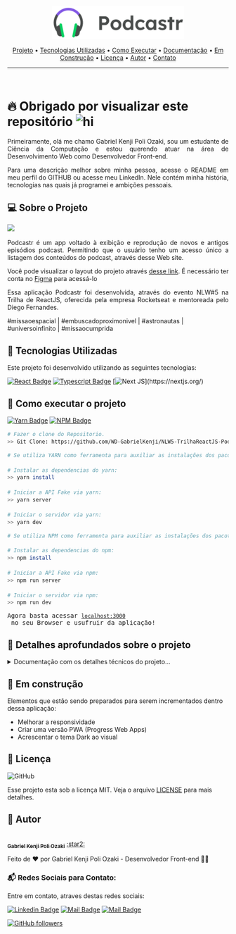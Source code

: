 <p align="center">
   <img src="./public/logo.png" alt="Move It" width="300"/>
</p>

<p align="center">
 <a href="#projeto">Projeto</a> •
 <a href="#tecnologias">Tecnologias Utilizadas</a> • 
 <a href="#execucao">Como Executar</a> • 
 <a href="#documentacao">Documentação</a> • 
 <a href="#construcao">Em Construção</a> •
 <a href="#licenca">Licença</a> •
 <a href="#autor">Autor</a> •
 <a href="#contato">Contato</a> 
</p>

--------------------------- 

<br>

# :fire: <Strong> Obrigado por visualizar este repositório </Strong> <img src="https://user-images.githubusercontent.com/1303154/88677602-1635ba80-d120-11ea-84d8-d263ba5fc3c0.gif" width="28px" alt="hi">

<p align="justify"> Primeiramente, olá me chamo Gabriel Kenji Poli Ozaki, sou um estudante de Ciência da Computação e estou querendo atuar na área de Desenvolvimento Web como Desenvolvedor Front-end. </p>

<p align="justify"> Para uma descrição melhor sobre minha pessoa, acesse o README em meu perfil do GITHUB ou acesse meu LinkedIn. Nele contém minha história, tecnologias nas quais já programei e ambições pessoais. </p>

## :computer: <strong id="projeto">Sobre o Projeto </strong>

<img src="https://github.com/rocketseat-education/nlw-05-reactjs/blob/main/.github/podcastr.png?raw=true"></img>

<p align="justify">Podcastr é um app voltado à exibição e reprodução de novos e antigos episódios podcast. Permitindo que o usuário tenho um acesso único a listagem dos conteúdos do podcast, através desse Web site.</p>

<p align="justify"> Você pode visualizar o layout do projeto através <a href="https://www.figma.com/file/UwFEntsHpHYJlHNQAQr4gA/Podcastr/duplicate">desse link</a>. É necessário ter conta no <a href="https://www.figma.com/">Figma</a> para acessá-lo </p>

<p align="justify">Essa aplicação Podcastr foi desenvolvida, através do evento NLW#5 na Trilha de ReactJS, oferecida pela empresa Rocketseat e mentoreada pelo Diego Fernandes.</p>

<span> #missaoespacial | #embuscadoproximonivel | #astronautas | #universoinfinito | #missaocumprida </span>

## :rocket: <Strong id="tecnologias"> Tecnologias Utilizadas </Strong>

<p align="justify"> Este projeto foi desenvolvido utilizando as seguintes tecnologias: </p>

[![React Badge](https://img.shields.io/badge/-React-61DBFB?style=for-the-badge&labelColor=black&logo=react&logoColor=61DBFB)](https://reactjs.org/)  [![Typescript Badge](https://img.shields.io/badge/-Typescript-007acc?style=for-the-badge&labelColor=black&logo=typescript&logoColor=007acc)](https://www.typescriptlang.org/)  [![Next JS](https://img.shields.io/badge/Nextjs-blueviolet.svg?style=for-the-badge&amp;logo=Next.js&amp;labelColor=000000&amp;logoWidth=20")](https://nextjs.org/)

## :runner: <strong id="execucao"> Como executar o projeto </strong>

[![Yarn Badge](https://img.shields.io/badge/yarn-1.22.5-brightgreen)](https://classic.yarnpkg.com/en/docs/install/#windows-stable) [![NPM Badge](https://img.shields.io/badge/npm-6.14.11-brightgreen)](https://nodejs.org/en/download/)

```bash
# Fazer o clone do Repositorio.
>> Git Clone: https://github.com/WD-GabrielKenji/NLW5-TrilhaReactJS-Podcastr
```

```bash
# Se utiliza YARN como ferramenta para auxiliar as instalações dos pacotes dentro do Node.js, executar os procedimentos abaixo:

# Instalar as dependencias do yarn: 
>> yarn install

# Iniciar a API Fake via yarn:
>> yarn server

# Iniciar o servidor via yarn:
>> yarn dev
```

```bash
# Se utiliza NPM como ferramenta para auxiliar as instalações dos pacotes dentro do Node.js, executar os procedimentos abaixo:

# Instalar as dependencias do npm:
>> npm install

# Iniciar a API Fake via npm:
>> npm run server

# Iniciar o servidor via npm:
>> npm run dev
```

<pre>
Agora basta acessar <a href="http://localhost:3000" rel="nofollow"><code>localhost:3000</code></a> no seu Browser e usufruir da aplicação!
</pre>


## :book: <strong id="documentacao"> Detalhes aprofundados sobre o projeto </strong>

<details>
<summary>
  Documentação com os detalhes técnicos do projeto...
</summary>

<br>

<h2><strong>Conceitos e Praticas utilizados no desenvolvimento:</strong></h2>

<p align="justify">Utilizamos os conceitos do React de Componentes, Fragment, Propriedades e Estados na criação e comunicação de informações em eles.</p>

<p align="justify">TypeScript serve para utilizar uma linguagem de tipagem, dando um formato ou parâmetros aos dados que estão sendo recebidos, ou seja, podemos assim saber os dados presentes dentro de uma variável ou os dados que uma função necessita receber, o que facilitaria o entendimento e principalmente na necessidade de uma manutenção do código.</p>

<p align="justify">O framework NextJS que é um framework por cima do React irá diminuir as responsabilidades do Back-end e ajudará na criação das interfaces da aplicação com o conceito SSG (Static Site Generation), fazendo o fluxo de forma totalmente automatizada, onde determinamos um tempo para ela seja atualizada e após esse tempo o NextJS irá recarrega-la com o novo conteúdo.</p>

<p align="justify">Desenvolvemos para esta aplicação, o conceito de SSG, para que ela seja gerada de forma estática (SSG), trazendo assim, mais performance e uma melhor experiencia para o usuário.</p>

<p align="justify">O conceito SSG, foi utilizado nesta aplicação, pois como os conteúdos dos episódios podcasts, contém, para ambos os usuários, os mesmos detalhes para cada episódio, sendo somente alterado a lista dos episódios a cada lançamento, em um determinado período (determinado dentro do “getStaticProps”). Assim, não há necessidade de ser feita várias requisições ao Back-end, para obter os mesmos conteúdos e também para melhorar a indexação nas paginas da aplicação (SEO), pois assim que os conteúdos forem carregados na primeira requisição feita, o conteúdo da página ficará disponível para qualquer mecanismo de busca ou Crawlers que vierem buscar as informações desejadas, até mesmo se alguns deles estiverem com o JavaScript desabilitado.</p>

<p align="justify">Junto com o conceito SSG, foi utilizado o conceito de Incremental Static Regeneration, que podemos fazer especificações dos conteúdos que devem ser gerados estaticamente junto com o build/requisição da página.</p>

<h2><strong>Ferramentas e Bibliotecas utilizadas no desenvolvimento:</strong></h2>

<p align="justify">A ferramenta JSON Server é muito boa, para simular uma API Fake, principalmente quando estamos desenvolvendo o Front-end e ainda não temos um API pronta para uso.  Essa ferramenta irá converter um arquivo JSON e transforma-la em uma API com listagem, filtro, relacionamento, paginação, criação, update, delete, para assim ir criando o projeto já consumindo uma API.</p>

<p align="justify">A ferramenta SASS/SCSS é um pré-processador CSS que permite escrever CSS de uma maneira diferente, onde podemos utilizar diversas funcionabilidades que está ferramenta oferece, por exemplo, o encadeamento de elementos dentro de um elemento pai.</p>

<p align="justify">A biblioteca Axios para fazer requisições HTTP, que traz algumas funcionabilidades, que são o entendimento pelo padrão do JSON e configuração de um baseURL (caminho URL padrão), assim só será necessário fazer a chamada da rota(s) com seu(s) parâmetro(s).</p>

<h2><strong>BÔNUS:</strong></h2>

<p align="justify"> <strong>O deploy</strong> foi feito da maneira mais pratica, onde utilizamos um serviço de deploy especializados para aplicações Front-end, chamado <strong>“Vercel”</strong> e seguimos a seguintes etapas para concluir o deploy: </p>

```bash
# Crie uma conta no site da Vercel:
>> https://vercel.com/

# Baixar o CLI Vercel pelo npm na aplicação:
>> npm i -g vercel

# Verificar se está disponivel o CLI Vercel:
>> vercel -h

# Fazendo o login (Siga os passos apresentados):
>> vercel login

# Preparando o deploy da aplicação (Responda e siga os passos apresentados):
>> vercel
```

</details>

## :construction: <strong id="construcao"> Em construção </strong>

<p> Elementos que estão sendo preparados para serem incrementados dentro dessa aplicação: </p>

<ul>
    <li> Melhorar a responsividade </li>
    <li> Criar uma versão PWA (Progress Web Apps) </li>
    <li> Acrescentar o tema Dark ao visual </li>
</ul>

## :closed_book: <strong id="licenca"> Licença </strong>

<img alt="GitHub" src="https://img.shields.io/github/license/facebook/react"/>

Esse projeto esta sob a licença MIT. Veja o arquivo [LICENSE](LICENSE) para mais detalhes.

## :boy: <strong id="autor"> Autor </strong>

<a href="https://github.com/WD-GabrielKenji">
 <img style="border-radius: 50%;" src="https://avatars.githubusercontent.com/u/77596710?s=400&u=70de2ffcac45b9e0db00c828fe785d4a76ac3f65&v=4" width="100px;" alt=""/>
 <br />
 <sub><b>Gabriel Kenji Poli Ozaki</b></sub></a> <a href="https://github.com/WD-GabrielKenji" title="Perfil Github"> :star2: 
</a>


Feito de ❤️ por Gabriel Kenji Poli Ozaki - Desenvolvedor Front-end 👋🏽

### :mailbox_with_mail: <strong id="contato"> Redes Sociais para Contato: </strong>

<p> Entre em contato, atraves destas redes sociais: </p>

[![Linkedin Badge](https://img.shields.io/badge/-Gabriel_Kenji_Poli_Ozaki-0e76a8?style=flat&labelColor=0e76a8&logo=linkedin&logoColor=white)](https://www.linkedin.com/in/wdkenji/)  [![Mail Badge](https://img.shields.io/badge/-@biel.kenjii-C63381?style=flat&labelColor=C63381&logo=instagram&logoColor=white)](https://www.instagram.com/biel.kenjii/)  [![Mail Badge](https://img.shields.io/badge/-g.kenjiJS-c0392b?style=flat&labelColor=c0392b&logo=gmail&logoColor=white)](mailto:g.kenjiJS@gmail.com)

[![GitHub followers](https://img.shields.io/github/followers/WD-GabrielKenji.svg?style=social&label=Follow&maxAge=2592000)](https://github.com/WD-GabrielKenji)
